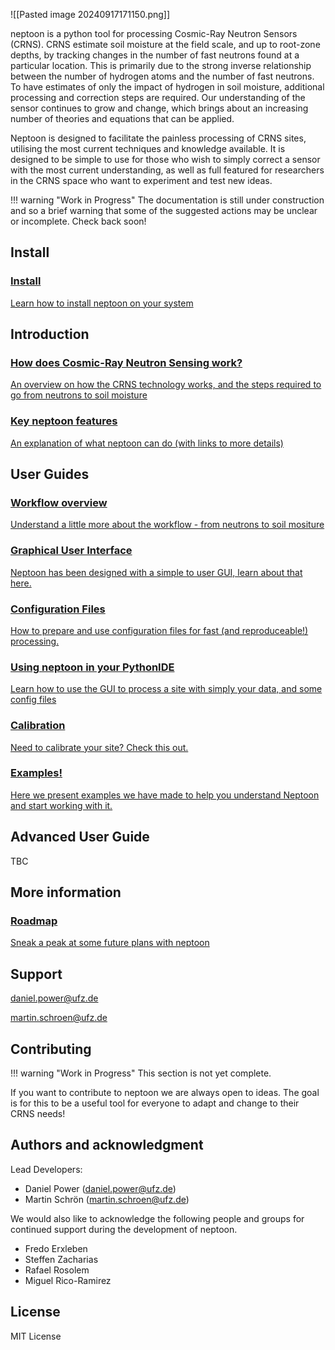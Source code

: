 
![[Pasted image 20240917171150.png]]

neptoon is a python tool for processing Cosmic-Ray Neutron Sensors (CRNS). CRNS estimate soil moisture at the field scale, and up to root-zone depths, by tracking changes in the number of fast neutrons found at a particular location. This is primarily due to the strong inverse relationship between the number of hydrogen atoms and the number of fast neutrons. To have estimates of only the impact of hydrogen in soil moisture, additional processing and correction steps are required. Our understanding of the sensor continues to grow and change, which brings about an increasing number of theories and equations that can be applied. 

Neptoon is designed to facilitate the painless processing of CRNS sites, utilising the most current techniques and knowledge available. It is designed to be simple to use for those who wish to simply correct a sensor with the most current understanding, as well as full featured for researchers in the CRNS space who want to experiment and test new ideas. 

!!! warning "Work in Progress"
	The documentation is still under construction and so a brief warning that some of the suggested actions may be unclear or incomplete. Check back soon!

## Install

<div class="grid">
<a href="user-guide/installation" class="card"> <div class="card-content"> <i class="fas fa-download"></i> <h3>Install</h3> <p>Learn how to install neptoon on your system</p> </div> </a>
</div>

## Introduction

<div class="grid">

<a href="home/crns-overview" class="card"> <div class="card-content"> <i class="fas fa-download"></i> <h3>How does Cosmic-Ray Neutron Sensing work?</h3> <p>An overview on how the CRNS technology works, and the steps required to go from neutrons to soil moisture</p> </div> </a>

<a href="home/key-features" class="card"> <div class="card-content"> <i class="fas fa-download"></i> <h3>Key neptoon features</h3> <p>An explanation of what neptoon can do (with links to more details)</p> </div> </a>


</div>

## User Guides

<div class="grid">
<a href="user-guide/workflow-description" class="card"> <div class="card-content"> <i class="fas fa-download"></i> <h3>Workflow overview</h3> <p>Understand a little more about the workflow - from neutrons to soil mositure</p> </div> </a>
<!-- <a href="user-guide/installation" class="card"> <div class="card-content"> <i class="fas fa-download"></i> <h3>Core concepts</h3> <p>Here we go over some of the concepts and architecture in neptoon. Warning: we get a little more technical here.</p> </div> </a> -->
<a href="user-guide/the-neptoon-GUI" class="card"> <div class="card-content"> <i class="fas fa-download"></i> <h3>Graphical User Interface</h3> <p>Neptoon has been designed with a simple to user GUI, learn about that here.</p> </div> </a>
<a href="user-guide/process-with-config/intro-to-config" class="card"> <div class="card-content"> <i class="fas fa-download"></i> <h3>Configuration Files</h3> <p>How to prepare and use configuration files for fast (and reproduceable!) processing.</p> </div> </a>


<a href="user-guide/python-cli-overview" class="card"> <div class="card-content"> <i class="fas fa-download"></i> <h3>Using neptoon in your PythonIDE</h3> <p>Learn how to use the GUI to process a site with simply your data, and some config files</p> </div> </a>

<a href="user-guide/sensor-calibration" class="card"> <div class="card-content"> <i class="fas fa-download"></i> <h3>Calibration</h3> <p>Need to calibrate your site? Check this out.</p> </div> </a>
<a href="user-guide/neptoon-examples" class="card"> <div class="card-content"> <i class="fas fa-download"></i> <h3>Examples!</h3> <p>Here we present examples we have made to help you understand Neptoon and start working with it.</p> </div> </a>
</div>

## Advanced User Guide
TBC

## More information

<div class="grid">
<a href="home/roadmap" class="card"> <div class="card-content"> <i class="fas fa-download"></i> <h3>Roadmap</h3> <p>Sneak a peak at some future plans with neptoon</p> </div> </a>
</div>

## Support

daniel.power@ufz.de

martin.schroen@ufz.de

## Contributing 

!!! warning "Work in Progress"
	This section is not yet complete. 

If you want to contribute to neptoon we are always open to ideas. The goal is for this to be a useful tool for everyone to adapt and change to their CRNS needs!


## Authors and acknowledgment

Lead Developers:

- Daniel Power (daniel.power@ufz.de)
- Martin Schrön (martin.schroen@ufz.de)

We would also like to acknowledge the following people and groups for continued support during the development of neptoon.

- Fredo Erxleben	
- Steffen Zacharias
- Rafael Rosolem
- Miguel Rico-Ramirez

<!-- 
![alt text](assets/ufz.png) ![alt text](assets/bristol.png) 

![alt text](assets/elter.png) ![alt text](assets/envrinnov.png) ![alt text]()
 -->

## License

MIT License


